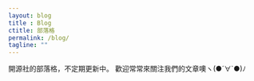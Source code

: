 ```yaml
---
layout: blog
title : Blog
ctitle: 部落格
permalink: /blog/
tagline: ""
---
```


開源社的部落格，不定期更新中。
歡迎常常來關注我們的文章噢ヽ(●´∀`●)ﾉ
